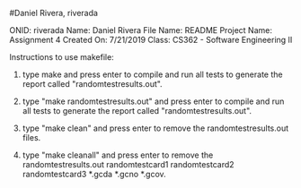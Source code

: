 #Daniel Rivera, riverada

ONID: riverada
Name: Daniel Rivera
File Name: README
Project Name: Assignment 4
Created On: 7/21/2019
Class: CS362 - Software Engineering II

Instructions to use makefile:

1. type make and press enter to compile and run all tests to generate the report called "randomtestresults.out".

2. type "make randomtestresults.out" and press enter to compile and run all tests to generate the 
report called "randomtestresults.out".

3. type "make clean" and press enter to remove the randomtestresults.out files.

4. type "make cleanall" and press enter to remove the randomtestresults.out 
randomtestcard1 randomtestcard2 randomtestcard3 *.gcda *.gcno *.gcov.